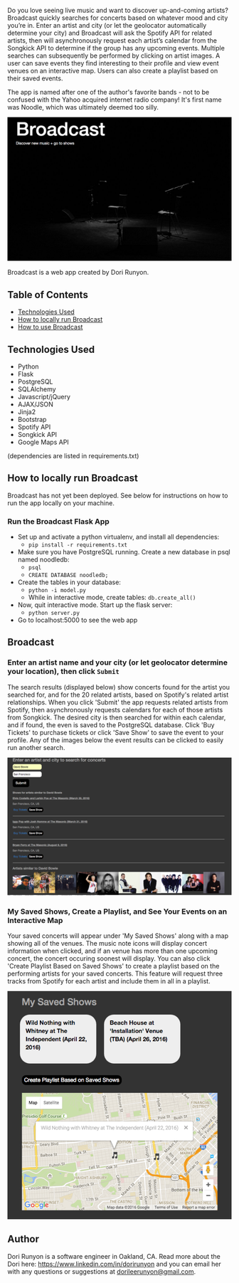 Do you love seeing live music and want to discover up-and-coming artists? Broadcast quickly searches for concerts based on whatever mood and city you’re in. Enter an artist and city (or let the geolocator automatically determine your city) and Broadcast will ask the Spotify API for related artists, then will asynchronously request each artist’s calendar from the Songkick API to determine if the group has any upcoming events. Multiple searches can subsequently be performed by clicking on artist images. A user can save events they find interesting to their profile and view event venues on an interactive map. Users can also create a playlist based on their saved events. 

The app is named after one of the author's favorite bands - not to be confused with the Yahoo acquired internet radio company! It's first name was Noodle, which was ultimately deemed too silly.

![Broadcast Homepage](https://github.com/DoriRunyon/Events-Project/blob/master/static/images/Broadcast_homepage.png)

Broadcast is a web app created by Dori Runyon. 

## Table of Contents
* [Technologies Used](#technologiesused)
* [How to locally run Broadcast](#run)
* [How to use Broadcast](#use)

## Technologies Used

* Python
* Flask
* PostgreSQL
* SQLAlchemy
* Javascript/jQuery
* AJAX/JSON
* Jinja2
* Bootstrap
* Spotify API
* Songkick API
* Google Maps API

(dependencies are listed in requirements.txt)

## How to locally run Broadcast

Broadcast has not yet been deployed. See below for instructions on how to run the app locally on your machine.

### Run the Broadcast Flask App

  * Set up and activate a python virtualenv, and install all dependencies:
    * `pip install -r requirements.txt`
  * Make sure you have PostgreSQL running. Create a new database in psql named noodledb:
	* `psql`
  	* `CREATE DATABASE noodledb;`
  * Create the tables in your database:
    * `python -i model.py`
    * While in interactive mode, create tables: `db.create_all()`
  * Now, quit interactive mode. Start up the flask server:
    * `python server.py`
  * Go to localhost:5000 to see the web app


## Broadcast

### Enter an artist name and your city (or let geolocator determine your location), then click `Submit`
The search results (displayed below) show concerts found for the artist you searched for, and for the 20 related artists, based on Spotify's related artist relationships. When you click 'Submit' the app requests related artists from Spotify, then asynchronously requests calendars for each of those artists from Songkick. The desired city is then searched for within each calendar, and if found, the even is saved to the PostgreSQL database. Click 'Buy Tickets' to purchase tickets or click 'Save Show' to save the event to your profile. Any of the images below the event results can be clicked to easily run another search. 

![Broadcast Search Results](https://github.com/DoriRunyon/Events-Project/blob/master/static/images/Broadcast_search.png)

### My Saved Shows, Create a Playlist, and See Your Events on an Interactive Map
Your saved concerts will appear under 'My Saved Shows' along with a map showing all of the venues. The music note icons will display concert information when clicked, and if an venue has more than one upcoming concert, the concert occuring soonest will display. You can also click 'Create Playlist Based on Saved Shows' to create a playlist based on the performing artists for your saved concerts. This feature will request three tracks from Spotify for each artist and include them in all in a playlist.

![Broadcast Search Results](https://github.com/DoriRunyon/Events-Project/blob/master/static/images/Broadcast_map.png)

## Author
Dori Runyon is a software engineer in Oakland, CA. Read more about the Dori here: https://www.linkedin.com/in/dorirunyon and you can email her with any questions or suggestions at dorileerunyon@gmail.com.
